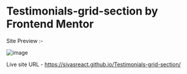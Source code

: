 
# Testimonials-grid-section by Frontend Mentor
Site Preview :-

![image](https://github.com/sivaraja83/Testimonials-grid-section/assets/119665983/dc54e9cc-8884-4fb3-b8e2-078a788ec81a)

Live site URL - https://sivasreact.github.io/Testimonials-grid-section/
